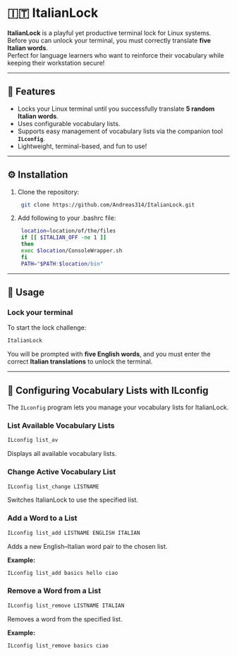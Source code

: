 # 🇮🇹 ItalianLock

**ItalianLock** is a playful yet productive terminal lock for Linux systems.  
Before you can unlock your terminal, you must correctly translate **five Italian words**.  
Perfect for language learners who want to reinforce their vocabulary while keeping their workstation secure!

---

## 🧩 Features

- Locks your Linux terminal until you successfully translate **5 random Italian words**.
- Uses configurable vocabulary lists.
- Supports easy management of vocabulary lists via the companion tool **`ILconfig`**.
- Lightweight, terminal-based, and fun to use!

---

## ⚙️ Installation

1. Clone the repository:
   ```bash
    git clone https://github.com/Andreas314/ItalianLock.git
   ```
2. Add following to your .bashrc file:
   ```bash
    location=location/of/the/files
    if [[ $ITALIAN_OFF -ne 1 ]]
    then
	exec $location/ConsoleWrapper.sh
    fi
    PATH="$PATH:$location/bin"
   ```
---

## 🚀 Usage

### Lock your terminal
To start the lock challenge:
```bash
ItalianLock
```
You will be prompted with **five English words**, and you must enter the correct **Italian translations** to unlock the terminal.

---

## 🧠 Configuring Vocabulary Lists with ILconfig

The `ILconfig` program lets you manage your vocabulary lists for ItalianLock.

### List Available Vocabulary Lists
```bash
ILconfig list_av
```
Displays all available vocabulary lists.

### Change Active Vocabulary List
```bash
ILconfig list_change LISTNAME
```
Switches ItalianLock to use the specified list.

### Add a Word to a List
```bash
ILconfig list_add LISTNAME ENGLISH ITALIAN
```
Adds a new English–Italian word pair to the chosen list.

**Example:**
```bash
ILconfig list_add basics hello ciao
```

### Remove a Word from a List
```bash
ILconfig list_remove LISTNAME ITALIAN
```
Removes a word from the specified list.

**Example:**
```bash
ILconfig list_remove basics ciao
```

